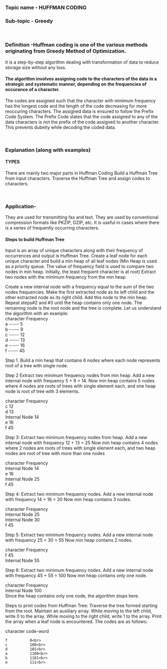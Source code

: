 ### Topic name - HUFFMAN CODING
### Sub-topic - Greedy

<br>

### Definition -Huffman coding is one of the various methods originating from Greedy Method of Optimization. 
It is a step-by-step algorithm dealing with transformation of data to reduce storage size without any loss.  

#### The algorithm involves assigning code to the characters of the data in a strategic and systematic manner, depending on the frequencies of occurance of a character.
The codes are assigned such that the character with minimum frequency has the longest code and the length of the code decreasing for more reoccuring characters.
The assigned data is ensured to follow the Prefix Code System.
The Prefix Code states that the code assigned to any of the data characters is not the prefix of the code assigned to another character.
This prevents dubeity while decoding the coded data.

<br>

### Explanation (along with examples)
#### TYPES
There are mainly two major parts in Huffman Coding
Build a Huffman Tree from input characters.
Traverse the Huffman Tree and assign codes to characters.

<br>

### Application-
They are used for transmitting fax and text.
They are used by conventional compression formats like PKZIP, GZIP, etc.
 It is useful in cases where there is a series of frequently occurring characters.
#### Steps to build Huffman Tree
Input is an array of unique characters along with their frequency of occurrences and output is Huffman Tree. 
Create a leaf node for each unique character and build a min heap of all leaf nodes (Min Heap is used as a priority queue. The value of frequency field is used to compare two nodes in min heap. Initially, the least frequent character is at root)
Extract two nodes with the minimum frequency from the min heap.
 
Create a new internal node with a frequency equal to the sum of the two nodes frequencies. Make the first extracted node as its left child and the other extracted node as its right child. Add this node to the min heap.
Repeat steps#2 and #3 until the heap contains only one node. The remaining node is the root node and the tree is complete.
Let us understand the algorithm with an example:<br>
character   Frequency<br>
    a    ----- 5<br>
    b    ----- 9<br>
    c    ----- 12<br>
    d    ----- 13<br>
    e    ----- 16<br>
    f    ----- 45<br>


Step 1. Build a min heap that contains 6 nodes where each node represents root of a tree with single node.

Step 2 Extract two minimum frequency nodes from min heap. Add a new internal node with frequency 5 + 9 = 14. 
Now min heap contains 5 nodes where 4 nodes are roots of trees with single element each, and one heap node is root of tree with 3 elements.<br>

character           Frequency<br>
       c               12<br>
       d               13<br>
 Internal Node         14<br>
       e               16<br>
       f                45<br>

Step 3: Extract two minimum frequency nodes from heap. Add a new internal node with frequency 12 + 13 = 25
Now min heap contains 4 nodes where 2 nodes are roots of trees with single element each, and two heap nodes are root of tree with more than one nodes<br>

character           Frequency<br>
Internal Node          14<br>
       e               16<br>
Internal Node          25<br>
       f               45<br>

Step 4: Extract two minimum frequency nodes. Add a new internal node with frequency 14 + 16 = 30 
Now min heap contains 3 nodes.<br>

character          Frequency<br>
Internal Node         25<br>
Internal Node         30<br>
      f               45 <br>

Step 5: Extract two minimum frequency nodes. Add a new internal node with frequency 25 + 30 = 55
Now min heap contains 2 nodes.<br>

character     Frequency<br>
       f         45<br>
Internal Node    55<br>

Step 6: Extract two minimum frequency nodes. Add a new internal node with frequency 45 + 55 = 100
Now min heap contains only one node.<br>

character      Frequency<br>
Internal Node    100<br>
Since the heap contains only one node, the algorithm stops here.

Steps to print codes from Huffman Tree:
Traverse the tree formed starting from the root. Maintain an auxiliary array. While moving to the left child, write 0 to the array. While moving to the right child, write 1 to the array. Print the array when a leaf node is encountered.
The codes are as follows:

character    code-word<br>

    f          0<br>
    c          100<br>
    d          101<br>
    a          1100<br>
    b          1101<br>
    e          111<br>


<br>
